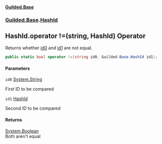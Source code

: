 #### [Guilded.Base](index 'index')
### [Guilded.Base](Guilded.Base 'Guilded.Base').[HashId](HashId 'Guilded.Base.HashId')

## HashId.operator !=(string, HashId) Operator

Returns whether [id0](HashId.operator!(string,HashId)#Guilded.Base.HashId.op_Inequality(string,Guilded.Base.HashId).id0 'Guilded.Base.HashId.op_Inequality(string, Guilded.Base.HashId).id0') and [id1](HashId.operator!(string,HashId)#Guilded.Base.HashId.op_Inequality(string,Guilded.Base.HashId).id1 'Guilded.Base.HashId.op_Inequality(string, Guilded.Base.HashId).id1') are not equal.

```csharp
public static bool operator !=(string id0, Guilded.Base.HashId id1);
```
#### Parameters

<a name='Guilded.Base.HashId.op_Inequality(string,Guilded.Base.HashId).id0'></a>

`id0` [System.String](https://docs.microsoft.com/en-us/dotnet/api/System.String 'System.String')

First ID to be compared

<a name='Guilded.Base.HashId.op_Inequality(string,Guilded.Base.HashId).id1'></a>

`id1` [HashId](HashId 'Guilded.Base.HashId')

Second ID to be compared

#### Returns
[System.Boolean](https://docs.microsoft.com/en-us/dotnet/api/System.Boolean 'System.Boolean')  
Both aren't equal